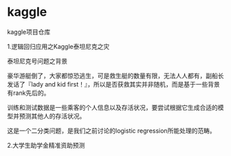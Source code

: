 # kaggle
kaggle项目仓库

1.逻辑回归应用之Kaggle泰坦尼克之灾

泰坦尼克号问题之背景

豪华游艇倒了，大家都惊恐逃生，可是救生艇的数量有限，无法人人都有，副船长发话了『lady and kid first！』，所以是否获救其实并非随机，而是基于一些背景有rank先后的。

训练和测试数据是一些乘客的个人信息以及存活状况，要尝试根据它生成合适的模型并预测其他人的存活状况。

这是一个二分类问题，是我们之前讨论的logistic regression所能处理的范畴。

2.大学生助学金精准资助预测
